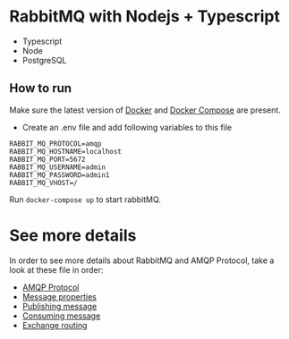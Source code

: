 # RabbitMQ with Nodejs + Typescript

- Typescript
- Node
- PostgreSQL

## How to run

Make sure the latest version of
[Docker](https://docs.docker.com/engine/install/)
and
[Docker Compose](https://docs.docker.com/compose/install/)
are present.

- Create an .env file and add following variables to this file

```
RABBIT_MQ_PROTOCOL=amqp
RABBIT_MQ_HOSTNAME=localhost
RABBIT_MQ_PORT=5672
RABBIT_MQ_USERNAME=admin
RABBIT_MQ_PASSWORD=admin1
RABBIT_MQ_VHOST=/
```

Run `docker-compose up` to start rabbitMQ.

# See more details

In order to see more details about RabbitMQ and AMQP Protocol, take a look at these file in order:

- [AMQP Protocol](https://github.com/kkhanhluu/nodejs-rabbitmq/blob/main/notes/AMQ%20Protocol.md)
- [Message properties](https://github.com/kkhanhluu/nodejs-rabbitmq/blob/main/notes/message%20properties.md)
- [Publishing message](https://github.com/kkhanhluu/nodejs-rabbitmq/blob/main/notes/Publishing%20message.md)
- [Consuming message](https://github.com/kkhanhluu/nodejs-rabbitmq/blob/main/notes/Consume%20message.md)
- [Exchange routing](https://github.com/kkhanhluu/nodejs-rabbitmq/blob/main/notes/Exchange%20Routing.md)
